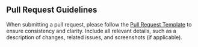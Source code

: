 ## Pull Request Guidelines

When submitting a pull request, please follow the [Pull Request Template](./PULL_REQUEST_TEMPLATE.md) to ensure consistency and clarity. Include all relevant details, such as a description of changes, related issues, and screenshots (if applicable).

